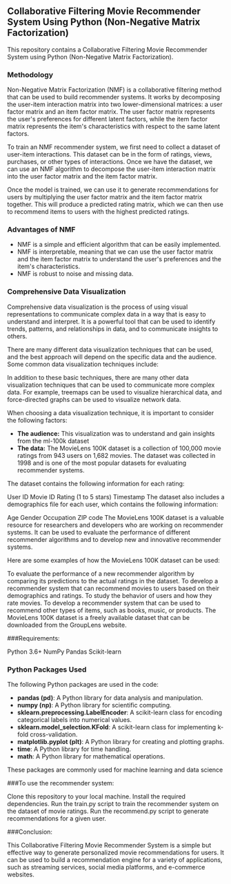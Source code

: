 
## Collaborative Filtering Movie Recommender System Using Python (Non-Negative Matrix Factorization)

This repository contains a Collaborative Filtering Movie Recommender System using Python (Non-Negative Matrix Factorization).

### Methodology

Non-Negative Matrix Factorization (NMF) is a collaborative filtering method that can be used to build recommender systems. It works by decomposing the user-item interaction matrix into two lower-dimensional matrices: a user factor matrix and an item factor matrix. The user factor matrix represents the user's preferences for different latent factors, while the item factor matrix represents the item's characteristics with respect to the same latent factors.

To train an NMF recommender system, we first need to collect a dataset of user-item interactions. This dataset can be in the form of ratings, views, purchases, or other types of interactions. Once we have the dataset, we can use an NMF algorithm to decompose the user-item interaction matrix into the user factor matrix and the item factor matrix.

Once the model is trained, we can use it to generate recommendations for users by multiplying the user factor matrix and the item factor matrix together. This will produce a predicted rating matrix, which we can then use to recommend items to users with the highest predicted ratings.

### Advantages of NMF

* NMF is a simple and efficient algorithm that can be easily implemented.
* NMF is interpretable, meaning that we can use the user factor matrix and the item factor matrix to understand the user's preferences and the item's characteristics.
* NMF is robust to noise and missing data.

### Comprehensive Data Visualization

Comprehensive data visualization is the process of using visual representations to communicate complex data in a way that is easy to understand and interpret. It is a powerful tool that can be used to identify trends, patterns, and relationships in data, and to communicate insights to others.

There are many different data visualization techniques that can be used, and the best approach will depend on the specific data and the audience. Some common data visualization techniques include:

In addition to these basic techniques, there are many other data visualization techniques that can be used to communicate more complex data. For example, treemaps can be used to visualize hierarchical data, and force-directed graphs can be used to visualize network data.

When choosing a data visualization technique, it is important to consider the following factors:

* **The audience:** This visualization was to understand and gain insights from the ml-100k dataset 
* **The data:**
The MovieLens 100K dataset is a collection of 100,000 movie ratings from 943 users on 1,682 movies. The dataset was collected in 1998 and is one of the most popular datasets for evaluating recommender systems.

The dataset contains the following information for each rating:

User ID
Movie ID
Rating (1 to 5 stars)
Timestamp
The dataset also includes a demographics file for each user, which contains the following information:

Age
Gender
Occupation
ZIP code
The MovieLens 100K dataset is a valuable resource for researchers and developers who are working on recommender systems. It can be used to evaluate the performance of different recommender algorithms and to develop new and innovative recommender systems.

Here are some examples of how the MovieLens 100K dataset can be used:

To evaluate the performance of a new recommender algorithm by comparing its predictions to the actual ratings in the dataset.
To develop a recommender system that can recommend movies to users based on their demographics and ratings.
To study the behavior of users and how they rate movies.
To develop a recommender system that can be used to recommend other types of items, such as books, music, or products.
The MovieLens 100K dataset is a freely available dataset that can be downloaded from the GroupLens website.

###Requirements:

Python 3.6+
NumPy
Pandas
Scikit-learn

### Python Packages Used

The following Python packages are used in the code:

* **pandas (pd)**: A Python library for data analysis and manipulation.
* **numpy (np)**: A Python library for scientific computing.
* **sklearn.preprocessing.LabelEncoder**: A scikit-learn class for encoding categorical labels into numerical values.
* **sklearn.model_selection.KFold**: A scikit-learn class for implementing k-fold cross-validation.
* **matplotlib.pyplot (plt)**: A Python library for creating and plotting graphs.
* **time**: A Python library for time handling.
* **math**: A Python library for mathematical operations.

These packages are commonly used for machine learning and data science

###To use the recommender system:

Clone this repository to your local machine.
Install the required dependencies.
Run the train.py script to train the recommender system on the dataset of movie ratings.
Run the recommend.py script to generate recommendations for a given user.

###Conclusion:

This Collaborative Filtering Movie Recommender System is a simple but effective way to generate personalized movie recommendations for users. It can be used to build a recommendation engine for a variety of applications, such as streaming services, social media platforms, and e-commerce websites.
